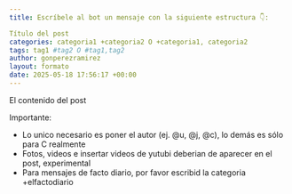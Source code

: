 ```yaml
---
title: Escríbele al bot un mensaje con la siguiente estructura 👇:

Título del post
categories: categoria1 +categoria2 O +categoria1, categoria2
tags: tag1 #tag2 O #tag1,tag2
author: gonperezramirez
layout: formato
date: 2025-05-18 17:56:17 +00:00
---
```

El contenido del post


Importante:
- Lo unico necesario es poner el autor (ej. @u, @j, @c), lo demás es sólo para C realmente
- Fotos, videos e insertar videos de yutubi deberian de aparecer en el post, experimental
- Para mensajes de facto diario, por favor escribid la categoria +elfactodiario
